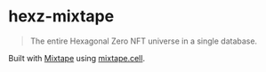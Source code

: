 # hexz-mixtape

> The entire Hexagonal Zero NFT universe in a single database.

Built with [Mixtape](https://github.com/mixtape-network) using [mixtape.cell](https://mixtape.cell.computer/#/?id=quickstart).

